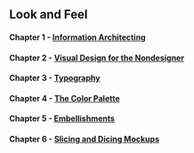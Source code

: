 Look and Feel
-------------

#### Chapter 1 - [Information Architecting][Chapter 1]

#### Chapter 2 - [Visual Design for the Nondesigner][Chapter 2]

#### Chapter 3 - [Typography][Chapter 3]

#### Chapter 4 - [The Color Palette][Chapter 4]

#### Chapter 5 - [Embellishments][Chapter 5]

#### Chapter 6 - [Slicing and Dicing Mockups][Chapter 6]


[Chapter 1]:           https://github.com/maxxiimo/coding-design/blob/master/chp1-information-architecting.md#information-architecting
[Chapter 2]:           https://github.com/maxxiimo/coding-design/blob/master/chp2-visual-design-for-the-nondesigner.md#visual-design-for-the-nondesigner
[Chapter 3]:           https://github.com/maxxiimo/coding-design/blob/master/chp3-typography.md#typography
[Chapter 4]:           https://github.com/maxxiimo/coding-design/blob/master/chp4-the-color-palette.md#the-color-palette
[Chapter 5]:           https://github.com/maxxiimo/coding-design/blob/master/chp5-embellishments.md#embellishments
[Chapter 6]:           https://github.com/maxxiimo/coding-design/blob/master/chp6-slicing-and-dicing-mockups.md#slicing-and-dicing-mockups
